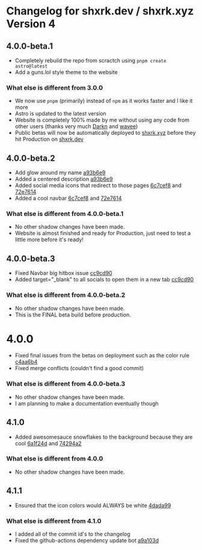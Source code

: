 # Changelog for shxrk.dev / shxrk.xyz Version 4

## 4.0.0-beta.1
- Completely rebuild the repo from scractch using `pnpm create astro@latest`
- Add a guns.lol style theme to the website

### What else is different from 3.0.0
- We now use `pnpm` (primarily) instead of `npm` as it works faster and I like it more
- Astro is updated to the latest version
- Website is completely 100% made by me without using any code from other users (thanks very much [Darkn](https://darkn.bio) and [wavee](https://wavee.space))
- Public betas will now be automatically deployed to [shxrk.xyz](https://shxrk.xyz) before they hit Production on [shxrk.dev](https://shxrk.dev)

## 4.0.0-beta.2
- Add glow around my name [a93b6e9](https://github.com/0xDylan/website/commit/a93b6e9731c709879e0a7ce024182b3b18e539e1)
- Added a centered description [a93b6e9](https://github.com/0xDylan/website/commit/a93b6e9731c709879e0a7ce024182b3b18e539e1)
- Added social media icons that redirect to those pages [6c7cef8](https://github.com/0xDylan/website/commit/6c7cef8b54674a1e1486458366b1f5a38a6ae192) and [72e7614](https://github.com/0xDylan/website/commit/72e7614c0a42660e0b2c21cc1d9ef3e0af88103e)
- Added a cool navbar [6c7cef8](https://github.com/0xDylan/website/commit/6c7cef8b54674a1e1486458366b1f5a38a6ae192) and [72e7614](https://github.com/0xDylan/website/commit/72e7614c0a42660e0b2c21cc1d9ef3e0af88103e)

### What else is different from 4.0.0-beta.1
- No other shadow changes have been made.
- Website is almost finished and ready for Production, just need to test a little more before it's ready!

## 4.0.0-beta.3
- Fixed Navbar big hitbox issue [cc9cd90](https://github.com/0xDylan/website/commit/cc9cd90ade7e4681f214b4409c847bbe6cb7833e)
- Added target="\_blank" to all socials to open them in a new tab [cc9cd90](https://github.com/0xDylan/website/commit/cc9cd90ade7e4681f214b4409c847bbe6cb7833e)

### What else is different from 4.0.0-beta.2
- No other shadow changes have been made.
- This is the FINAL beta build before production.

# 4.0.0
- Fixed final issues from the betas on deployment such as the color rule [c4aa6b4](https://github.com/0xDylan/website/commit/c4aa6b43d2bec7ef10250b0c43852078b0c4bd33)
- Fixed merge conflicts (couldn't find a good commit)

### What else is different from 4.0.0-beta.3
- No other shadow changes have been made.
- I am planning to make a documentation eventually though

## 4.1.0
- Added awesomesauce snowflakes to the background because they are cool [6a1f24d](https://github.com/0xDylan/website/commit/6a1f24db21c7993cf87e823ee8ab0127cbaf356d) and [74294a2
](https://github.com/0xDylan/website/commit/74294a25ff7ebc15a7a326657449824d51eac42a)

### What else is different from 4.0.0
- No other shadow changes have been made.

## 4.1.1
- Ensured that the icon colors would ALWAYS be white [4dada99](https://github.com/0xDylan/website/commit/4dada99531befad3a7fbf26ef093b15555cce3fa)

### What else is different from 4.1.0
- I added all of the commit id's to the changelog
- Fixed the github-actions dependency update bot [a9a103d](https://github.com/0xDylan/website/commit/a9a103dad15337138bea353170d12551e46dcdfd)
